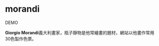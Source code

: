 # morandi
<a herf="https://uanankoi.github.io/morandi/">DEMO</a>

<p><b>Giorgio Morandi</b>義大利畫家，瓶子靜物是他常繪畫的題材，網站以他畫作常用30色製作色票。</p>
